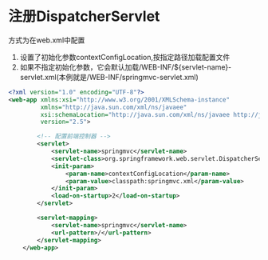 #  注册DispatcherServlet

方式为在web.xml中配置
1. 设置了初始化参数contextConfigLocation,按指定路径加载配置文件
2. 如果不指定初始化参数，它会默认加载/WEB-INF/${servlet-name}-servlet.xml(本例就是/WEB-INF/springmvc-servlet.xml)

```xml
<?xml version="1.0" encoding="UTF-8"?>
<web-app xmlns:xsi="http://www.w3.org/2001/XMLSchema-instance"
         xmlns="http://java.sun.com/xml/ns/javaee"
         xsi:schemaLocation="http://java.sun.com/xml/ns/javaee http://java.sun.com/xml/ns/javaee/web-app_2_5.xsd"
         version="2.5">

        <!-- 配置前端控制器 -->
        <servlet>
            <servlet-name>springmvc</servlet-name>
            <servlet-class>org.springframework.web.servlet.DispatcherServlet</servlet-class>
            <init-param>
                <param-name>contextConfigLocation</param-name>
                <param-value>classpath:springmvc.xml</param-value>
            </init-param>
            <load-on-startup>2</load-on-startup>
        </servlet>

        <servlet-mapping>
            <servlet-name>springmvc</servlet-name>
            <url-pattern>/</url-pattern>
        </servlet-mapping>
    </web-app>
```